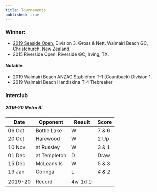 ```yaml
---
title: Tournaments
published: true
---
```


### Winner:
- [2019 Seaside Open](http://www.golf.co.nz/MyGolf/NewCompetitionResults.aspx?CompetitionId=673386&MemberId=687851&Code=1447405845), Division 3. Gross & Nett. Waimairi Beach GC, Christchurch, New Zealand.
- 2015 Riverside Open. Riverside GC, Irving, TX.

#### Notable:
- 2019 Waimairi Beach ANZAC Stableford T-1 (Countback) Division 1.
- 2019 Waimairi Beach Handiskins T-4 Tiebreaker

### Interclub

##### 2019-20 Metro B:

| Date   | Opponent     | Result | Score |
| ------ | ------------ | ------ | ----- |
| 06 Oct | Bottle Lake  | W      | 7 & 6 |
| 20 Oct | Harewood     | W      | 2 Up  |
| 10 Nov | at Russley   | W      | 3 & 1 |
| 01 Dec | at Templeton | D      | Draw  |
| 15 Dec | McLeans Is   | W      | 5 & 3 |
| 19 Jan | Coringa 			| L      |_4 & 2_|
| | | | |
| 2019-20 | Record | 4w 1d 1l | |